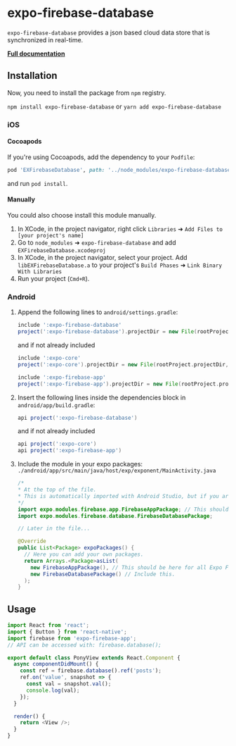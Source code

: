 # expo-firebase-database

`expo-firebase-database` provides a json based cloud data store that is synchronized in real-time.

[**Full documentation**](https://rnfirebase.io/docs/master/database/reference/database)

## Installation

Now, you need to install the package from `npm` registry.

`npm install expo-firebase-database` or `yarn add expo-firebase-database`

### iOS

#### Cocoapods

If you're using Cocoapods, add the dependency to your `Podfile`:

```ruby
pod 'EXFirebaseDatabase', path: '../node_modules/expo-firebase-database/ios'
```

and run `pod install`.

#### Manually

You could also choose install this module manually.

1.  In XCode, in the project navigator, right click `Libraries` ➜ `Add Files to [your project's name]`
2.  Go to `node_modules` ➜ `expo-firebase-database` and add `EXFirebaseDatabase.xcodeproj`
3.  In XCode, in the project navigator, select your project. Add `libEXFirebaseDatabase.a` to your project's `Build Phases` ➜ `Link Binary With Libraries`
4.  Run your project (`Cmd+R`).

### Android

1.  Append the following lines to `android/settings.gradle`:

    ```gradle
    include ':expo-firebase-database'
    project(':expo-firebase-database').projectDir = new File(rootProject.projectDir, '../node_modules/expo-firebase-database/android')
    ```

    and if not already included

    ```gradle
    include ':expo-core'
    project(':expo-core').projectDir = new File(rootProject.projectDir, '../node_modules/expo-core/android')

    include ':expo-firebase-app'
    project(':expo-firebase-app').projectDir = new File(rootProject.projectDir, '../node_modules/expo-firebase-app/android')
    ```

2.  Insert the following lines inside the dependencies block in `android/app/build.gradle`:
    ```gradle
    api project(':expo-firebase-database')
    ```
    and if not already included
    ```gradle
    api project(':expo-core')
    api project(':expo-firebase-app')
    ```
3.  Include the module in your expo packages: `./android/app/src/main/java/host/exp/exponent/MainActivity.java`

    ```java
    /*
    * At the top of the file.
    * This is automatically imported with Android Studio, but if you are in any other editor you will need to manually import the module.
    */
    import expo.modules.firebase.app.FirebaseAppPackage; // This should be here for all Expo Firebase features.
    import expo.modules.firebase.database.FirebaseDatabasePackage;

    // Later in the file...

    @Override
    public List<Package> expoPackages() {
      // Here you can add your own packages.
      return Arrays.<Package>asList(
        new FirebaseAppPackage(), // This should be here for all Expo Firebase features.
        new FirebaseDatabasePackage() // Include this.
      );
    }
    ```

## Usage

```javascript
import React from 'react';
import { Button } from 'react-native';
import firebase from 'expo-firebase-app';
// API can be accessed with: firebase.database();

export default class PonyView extends React.Component {
  async componentDidMount() {
    const ref = firebase.database().ref('posts');
    ref.on('value', snapshot => {
      const val = snapshot.val();
      console.log(val);
    });
  }

  render() {
    return <View />;
  }
}
```

